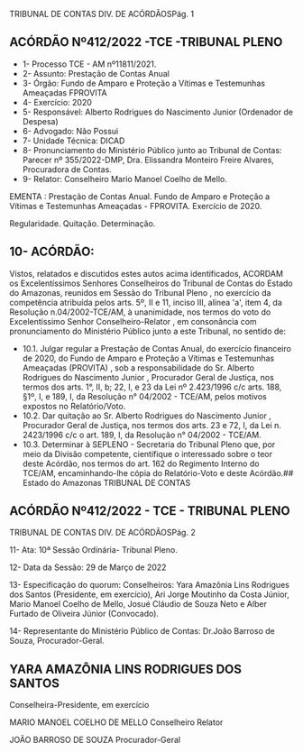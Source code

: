 TRIBUNAL DE CONTAS DIV. DE ACÓRDÃOSPág. 1

## ACÓRDÃO Nº412/2022 -TCE -TRIBUNAL PLENO

- 1- Processo TCE - AM nº11811/2021.
- 2- Assunto: Prestação de Contas Anual
- 3- Órgão: Fundo  de  Amparo  e  Proteção  a  Vítimas  e  Testemunhas  Ameaçadas  FPROVITA
- 4- Exercício: 2020
- 5- Responsável: Alberto Rodrigues do Nascimento Junior (Ordenador de Despesa)
- 6- Advogado: Não Possui
- 7- Unidade Técnica: DICAD
- 8- Pronunciamento  do  Ministério  Público  junto  ao  Tribunal  de  Contas: Parecer  nº 355/2022-DMP, Dra. Elissandra Monteiro Freire Alvares, Procuradora de Contas.
- 9- Relator: Conselheiro Mario Manoel Coelho de Mello.

EMENTA : Prestação  de  Contas  Anual.  Fundo  de Amparo  e Proteção a Vítimas e Testemunhas Ameaçadas - FPROVITA. Exercício de 2020.

Regularidade. Quitação. Determinação.

## 10-  ACÓRDÃO:

Vistos, relatados e discutidos estes autos acima identificados, ACORDAM os Excelentíssimos Senhores Conselheiros do Tribunal de Contas do Estado do Amazonas, reunidos em Sessão do Tribunal Pleno , no exercício da competência atribuída pelos arts. 5º, II e 11, inciso III, alínea 'a', item 4, da Resolução n.04/2002-TCE/AM, à unanimidade, nos termos do voto do Excelentíssimo Senhor Conselheiro-Relator , em consonância com pronunciamento do Ministério Público junto a este Tribunal, no sentido de:

- 10.1. Julgar regular a Prestação de Contas Anual, do exercício financeiro de 2020, do Fundo de Amparo e Proteção a Vítimas e Testemunhas Ameaçadas  (PROVITA) , sob a responsabilidade do Sr. Alberto Rodrigues do Nascimento Junior ,  Procurador Geral  de  Justiça,  nos termos dos arts. 1°, II, b; 22, I, e 23 da Lei nº 2.423/1996 c/c arts. 188, §1º,  I,  e  189,  I,  da  Resolução  n°  04/2002  -  TCE/AM,  pelos  motivos expostos no Relatório/Voto.
- 10.2. Dar  quitação ao Sr.  Alberto  Rodrigues  do  Nascimento  Junior , Procurador Geral de Justiça, nos termos dos arts. 23 e 72, I, da Lei n. 2423/1996 c/c o art. 189, I, da Resolução n° 04/2002 - TCE/AM.
- 10.3. Determinar à SEPLENO - Secretaria do Tribunal Pleno que, por meio da Divisão competente,  cientifique o interessado  sobre  o  teor deste Acórdão,  nos  termos  do  art.  162  do  Regimento  Interno  do  TCE/AM, encaminhando-lhe cópia do Relatório-Voto e deste Acórdão.## Estado do Amazonas TRIBUNAL DE CONTAS

## ACÓRDÃO Nº412/2022 - TCE - TRIBUNAL PLENO

TRIBUNAL DE CONTAS DIV. DE ACÓRDÃOSPág. 2

11-  Ata: 10ª Sessão Ordinária- Tribunal Pleno.

12-  Data da Sessão: 29 de Março de 2022

13-  Especificação do quorum: Conselheiros: Yara Amazônia Lins Rodrigues dos Santos (Presidente, em exercício), Ari Jorge Moutinho da Costa Júnior, Mario Manoel Coelho de Mello, Josué Cláudio de Souza Neto e Alber Furtado de Oliveira Júnior (Convocado).

14-  Representante  do  Ministério  Público  de  Contas: Dr.João  Barroso  de  Souza, Procurador-Geral.

## YARA AMAZÔNIA LINS RODRIGUES DOS SANTOS

Conselheira-Presidente, em exercício

MARIO MANOEL COELHO DE MELLO Conselheiro Relator

JOÃO BARROSO DE SOUZA Procurador-Geral